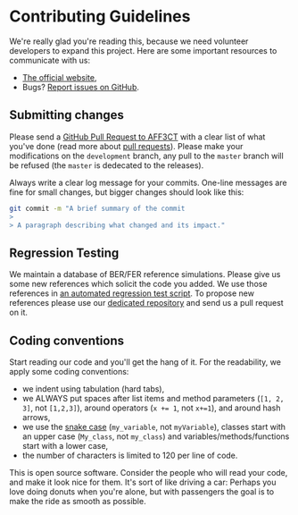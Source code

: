 # Contributing Guidelines

We're really glad you're reading this, because we need volunteer developers to
expand this project. Here are some important resources to communicate with us:

- [The official website](http://aff3ct.github.io),
- Bugs? [Report issues on GitHub](https://github.com/aff3ct/aff3ct/issues).

## Submitting changes

Please send a
[GitHub Pull Request to AFF3CT](https://github.com/aff3ct/aff3ct/pull/new/)
with a clear list of what you've done (read more about
[pull requests](https://help.github.com/articles/about-pull-requests/)). Please
make your modifications on the ``development`` branch, any pull to the
``master`` branch will be refused (the ``master`` is dedecated to the releases).

Always write a clear log message for your commits. One-line messages are fine
for small changes, but bigger changes should look like this:

```bash
git commit -m "A brief summary of the commit
>
> A paragraph describing what changed and its impact."
```

## Regression Testing

We maintain a database of BER/FER reference simulations. Please give us some new
references which solicit the code you added. We use those references in
[an automated regression test script](https://github.com/aff3ct/aff3ct/blob/master/ci/test-regression.py).
To propose new references please use our
[dedicated repository](https://github.com/aff3ct/error_rate_references) and send
us a pull request on it.

## Coding conventions

Start reading our code and you'll get the hang of it. For the readability, we
apply some coding conventions:

- we indent using tabulation (hard tabs),
- we ALWAYS put spaces after list items and method parameters (``[1, 2, 3]``,
  not ``[1,2,3]``), around operators (``x += 1``, not ``x+=1``), and around
  hash arrows,
- we use the [snake case](https://en.wikipedia.org/wiki/Snake_case)
  (``my_variable``, not ``myVariable``), classes start with an upper case
  (`My_class`, not `my_class`) and variables/methods/functions start with a
  lower case,
- the number of characters is limited to 120 per line of code.

This is open source software. Consider the people who will read your code, and
make it look nice for them. It's sort of like driving a car: Perhaps you love
doing donuts when you're alone, but with passengers the goal is to make the ride
as smooth as possible.
